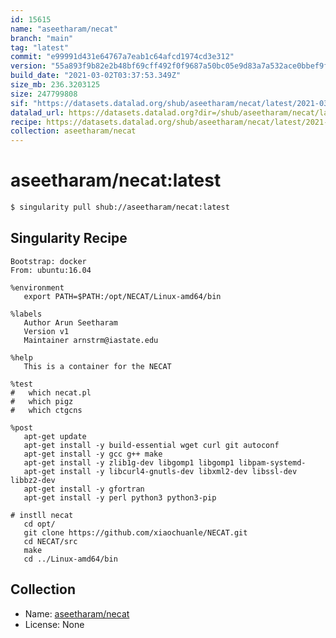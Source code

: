 ```yaml
---
id: 15615
name: "aseetharam/necat"
branch: "main"
tag: "latest"
commit: "e99991d431e64767a7eab1c64afcd1974cd3e312"
version: "55a893f9b82e2b48bf69cff492f0f9687a50bc05e9d83a7a532ace0bbef9f335"
build_date: "2021-03-02T03:37:53.349Z"
size_mb: 236.3203125
size: 247799808
sif: "https://datasets.datalad.org/shub/aseetharam/necat/latest/2021-03-02-e99991d4-55a893f9/55a893f9b82e2b48bf69cff492f0f9687a50bc05e9d83a7a532ace0bbef9f335.sif"
datalad_url: https://datasets.datalad.org?dir=/shub/aseetharam/necat/latest/2021-03-02-e99991d4-55a893f9/
recipe: https://datasets.datalad.org/shub/aseetharam/necat/latest/2021-03-02-e99991d4-55a893f9/Singularity
collection: aseetharam/necat
---
```


# aseetharam/necat:latest

```bash
$ singularity pull shub://aseetharam/necat:latest
```

## Singularity Recipe

```singularity
Bootstrap: docker
From: ubuntu:16.04

%environment
   export PATH=$PATH:/opt/NECAT/Linux-amd64/bin

%labels
   Author Arun Seetharam
   Version v1
   Maintainer arnstrm@iastate.edu

%help
   This is a container for the NECAT

%test
#   which necat.pl
#   which pigz
#   which ctgcns

%post
   apt-get update
   apt-get install -y build-essential wget curl git autoconf
   apt-get install -y gcc g++ make
   apt-get install -y zlib1g-dev libgomp1 libgomp1 libpam-systemd-
   apt-get install -y libcurl4-gnutls-dev libxml2-dev libssl-dev libbz2-dev
   apt-get install -y gfortran
   apt-get install -y perl python3 python3-pip 

# instll necat
   cd opt/
   git clone https://github.com/xiaochuanle/NECAT.git
   cd NECAT/src
   make
   cd ../Linux-amd64/bin
```

## Collection

 - Name: [aseetharam/necat](https://github.com/aseetharam/necat)
 - License: None

